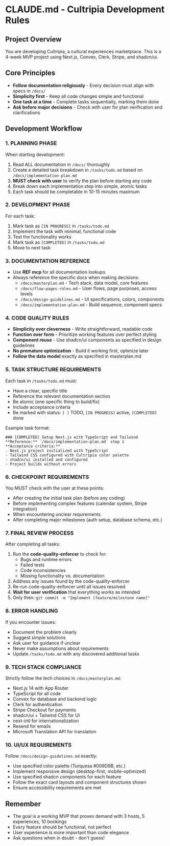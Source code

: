 # CLAUDE.md - Cultripia Development Rules

## Project Overview

You are developing Cultripia, a cultural experiences marketplace. This is a 4-week MVP project using Next.js, Convex, Clerk, Stripe, and shadcn/ui.

## Core Principles

- **Follow documentation religiously** - Every decision must align with specs in `/docs/`
- **Simplicity first** - Keep all code changes simple and functional
- **One task at a time** - Complete tasks sequentially, marking them done
- **Ask before major decisions** - Check with user for plan verification and clarifications

## Development Workflow

### 1. PLANNING PHASE

When starting development:

1. Read ALL documentation in `/docs/` thoroughly
2. Create a detailed task breakdown in `/tasks/todo.md` based on `/docs/implementation-plan.md`
3. **MUST check with user** to verify the plan before starting any code
4. Break down each implementation step into simple, atomic tasks
5. Each task should be completable in 10-15 minutes maximum

### 2. DEVELOPMENT PHASE

For each task:

1. Mark task as `[IN PROGRESS]` in `/tasks/todo.md`
2. Implement the task with minimal, functional code
3. Test the functionality works
4. Mark task as `[COMPLETED]` in `/tasks/todo.md`
5. Move to next task

### 3. DOCUMENTATION REFERENCE

- Use **REF mcp** for all documentation lookups
- Always reference the specific docs when making decisions:
  - `/docs/masterplan.md` - Tech stack, data model, core features
  - `/docs/flow-pages-roles.md` - User flows, page purposes, access levels
  - `/docs/design-guidelines.md` - UI specifications, colors, components
  - `/docs/implementation-plan.md` - Build sequence, component specs

### 4. CODE QUALITY RULES

- **Simplicity over cleverness** - Write straightforward, readable code
- **Function over form** - Prioritize working features over perfect styling
- **Component reuse** - Use shadcn/ui components as specified in design guidelines
- **No premature optimization** - Build it working first, optimize later
- **Follow the data model** exactly as specified in masterplan.md

### 5. TASK STRUCTURE REQUIREMENTS

Each task in `/tasks/todo.md` must:

- Have a clear, specific title
- Reference the relevant documentation section
- Be atomic (one specific thing to build/fix)
- Include acceptance criteria
- Be marked with status: `[ ]` TODO, `[IN PROGRESS]` active, `[COMPLETED]` done

Example task format:

```
### [COMPLETED] Setup Next.js with TypeScript and Tailwind
**Reference:** `/docs/implementation-plan.md` step 1
**Acceptance criteria:**
- Next.js project initialized with TypeScript
- Tailwind CSS configured with Cultripia color palette
- shadcn/ui installed and configured
- Project builds without errors
```

### 6. CHECKPOINT REQUIREMENTS

You MUST check with the user at these points:

- After creating the initial task plan (before any coding)
- Before implementing complex features (calendar system, Stripe integration)
- When encountering unclear requirements
- After completing major milestones (auth setup, database schema, etc.)

### 7. FINAL REVIEW PROCESS

After completing all tasks:

1. Run the **code-quality-enforcer** to check for:
   - Bugs and runtime errors
   - Failed tests
   - Code inconsistencies
   - Missing functionality vs. documentation
2. Address any issues found by the code-quality-enforcer
3. Re-run code-quality-enforcer until all issues resolved
4. **Wait for user verification** that everything works as intended
5. Only then: `git commit -m "Implement [feature/milestone name]"`

### 8. ERROR HANDLING

If you encounter issues:

- Document the problem clearly
- Suggest simple solutions
- Ask user for guidance if unclear
- Never make assumptions about requirements
- Update `/tasks/todo.md` with any discovered additional tasks

### 9. TECH STACK COMPLIANCE

Strictly follow the tech choices in `/docs/masterplan.md`:

- Next.js 14 with App Router
- TypeScript for all code
- Convex for database and backend logic
- Clerk for authentication
- Stripe Checkout for payments
- shadcn/ui + Tailwind CSS for UI
- next-intl for internationalization
- Resend for emails
- Microsoft Translation API for translation

### 10. UI/UX REQUIREMENTS

Follow `/docs/design-guidelines.md` exactly:

- Use specified color palette (Turquesa #009D9B, etc.)
- Implement responsive design (desktop-first, mobile-optimized)
- Use specified shadcn components for each feature
- Follow the exact card layouts and component structures shown
- Ensure accessibility requirements are met

## Remember

- The goal is a working MVP that proves demand with 3 hosts, 5 experiences, 10 bookings
- Every feature should be functional, not perfect
- User experience is more important than code elegance
- Ask questions when in doubt - don't guess!
